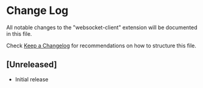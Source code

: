 # Change Log

All notable changes to the "websocket-client" extension will be documented in this file.

Check [Keep a Changelog](http://keepachangelog.com/) for recommendations on how to structure this file.

## [Unreleased]

- Initial release